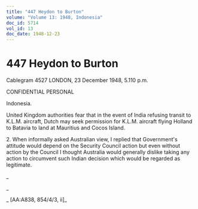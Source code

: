 ```yaml
---
title: "447 Heydon to Burton"
volume: "Volume 13: 1948, Indonesia"
doc_id: 5714
vol_id: 13
doc_date: 1948-12-23
---
```


# 447 Heydon to Burton

Cablegram 4527 LONDON, 23 December 1948, 5.110 p.m.

CONFIDENTIAL PERSONAL

Indonesia.

United Kingdom authorities fear that in the event of India refusing transit to K.L.M. aircraft, Dutch may seek permission for K.L.M. aircraft flying Holland to Batavia to land at Mauritius and Cocos Island.

2\. When informally asked Australian view, I replied that Government's attitude would depend on the Security Council action but even without action by the Council I thought Australia would generally dislike taking any action to circumvent such Indian decision which would be regarded as legitimate.

_

_

_ [AA:A838, 854/4/3, ii]_
